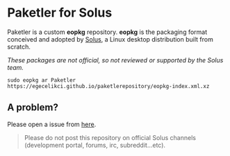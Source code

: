 # Paketler for Solus

Paketler is a custom **eopkg** repository. **eopkg** is the packaging format conceived and adopted by [Solus](https://getsol.us/), a Linux desktop distribution built from scratch.

_These packages are not official, so not reviewed or supported by the Solus team._

`sudo eopkg ar Paketler https://egecelikci.github.io/paketlerepository/eopkg-index.xml.xz`

## A problem?

Please open a issue from [here](https://github.com/egecelikci/paketler).

> Please do not post this repository on official Solus channels (development portal, forums, irc, subreddit...etc).
